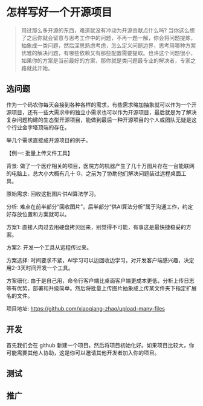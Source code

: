 # 怎样写好一个开源项目

> 用过那么多开源的东西，难道就没有冲动为开源贡献点什么吗? 当你这么想了之后你就会留意与思考工作中的问题，不再一题一解，你会将问题提炼，抽象成一类问题，然后深思熟虑考虑，怎么定义问题边界，思考用哪种方案优雅的解决问题，有哪些依赖又有那些配置需要提取。也许这个问题很小，如果你的方案是当前最好的方案，那你就是类问题最专业的解决者，专家之路就此开始。

## 选问题

作为一个码农你每天会接到各种各样的需求，有些需求略加抽象就可以作为一个开源项目，还有一些大需求中的独立小需求也可以作为开源项目，最后就是为了解决复杂问题构建的生态型开源项目，能做到最后一种开源项目的个人或团队无疑是这个行业金字塔顶端的存在。

举几个需求直接成开源项目的例子。

【例一: 批量上传文件工具】

背景: 做了一个医疗相关的项目，医院方的机器产生了几十万图片存在一台能联网的电脑上，总大小大概有几十 G，之前为了协助他们解决问题装过远程桌面工具。

原始需求: 回收这批图片供AI算法学习。

分析: 难点在前半部分“回收图片”，后半部分“供AI算法分析”属于沟通工作，约定好存放位置和方案就可以。

方案1: 直接人肉过去用硬盘拷贝回来，别觉得不可能，有事这是最快捷稳妥的方案。

方案2: 开发一个工具从远程传过来。

方案选择: 时间要求不紧，AI学习可以边回收边学习，对开发客户端感兴趣，决定用2-3天时间开发一个工具。

方案细化: 由于是自己用，命令行客户端比桌面客户端更成本更低，分析上传日志等有优势，部署和升级简单。然后将批量上传图片抽象成上传某文件夹下指定扩展名的文件。

项目地址: https://github.com/xiaoqiang-zhao/upload-many-files

## 开发

首先我们会在 github 新建一个项目，然后将项目初始化好。如果项目比较大，你可能需要其他人协助，这是你可以邀请其他开发者加入你的项目。

## 测试

## 推广

